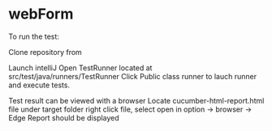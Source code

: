 # webForm
To run the test:

Clone repository from 

Launch intelliJ
Open TestRunner located at src/test/java/runners/TestRunner
Click Public class runner to lauch runner and execute tests.

Test result can be viewed with a browser
Locate cucumber-html-report.html file under target folder
right click file, select open in option -> browser -> Edge
Report should be displayed
 

